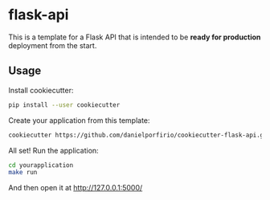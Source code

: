 # flask-api

This is a template for a Flask API that is intended to be **ready for production** deployment from the start.

## Usage
Install cookiecutter:
```bash
pip install --user cookiecutter
```

Create your application from this template:

```bash
cookiecutter https://github.com/danielporfirio/cookiecutter-flask-api.git
```
All set! Run the application:

```bash
cd yourapplication
make run
```
And then open it at http://127.0.0.1:5000/